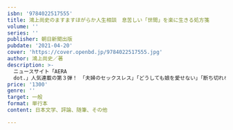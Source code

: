 ```yaml
---
isbn: '9784022517555'
title: 鴻上尚史のますますほがらか人生相談　息苦しい「世間」を楽に生きる処方箋
volume: ''
series: ''
publisher: 朝日新聞出版
pubdate: '2021-04-20'
cover: 'https://cover.openbd.jp/9784022517555.jpg'
author: 鴻上尚史／著
description: >-
  ニュースサイト「AERA
  dot.」人気連載の第３弾！　「夫婦のセックスレス」「どうしても娘を愛せない」「断ち切れない毒親との関係」……。常に相談者に寄り添い、実行可能な鴻上節の神回答がますますパワーアップした２５編＋書き下ろし２編。
price: '1300'
genre: ''
target: 一般
format: 単行本
content: 日本文学、評論、随筆、その他

---
```

